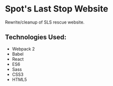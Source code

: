 # Spot's Last Stop Website

Rewrite/cleanup of SLS rescue website.

## Technologies Used:

* Webpack 2
* Babel
* React
* ES6
* Sass
* CSS3
* HTML5
